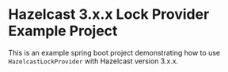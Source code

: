 # Hazelcast 3.x.x Lock Provider Example Project

This is an example spring boot project demonstrating how to use 
`HazelcastLockProvider` with Hazelcast version 3.x.x.
